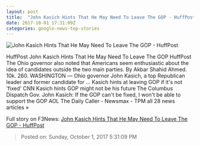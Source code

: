 ```yaml
---
layout: post
title:  "John Kasich Hints That He May Need To Leave The GOP - HuffPost"
date: 2017-10-01 17:31:09Z
categories: google-news-top-stories
---
```


![John Kasich Hints That He May Need To Leave The GOP - HuffPost](https://img.huffingtonpost.com/asset/59d11f972d000097173080b0.jpeg?ops=1910_1000)

HuffPost John Kasich Hints That He May Need To Leave The GOP HuffPost The Ohio governor also noted that Americans seem enthusiastic about the idea of candidates outside the two main parties. By Akbar Shahid Ahmed. 10k. 260. WASHINGTON ― Ohio governor John Kasich, a top Republican leader and former candidate for ... Kasich hints at leaving GOP if it's not 'fixed' CNN Kasich hints GOP might not be his future The Columbus Dispatch Gov. John Kasich: If the GOP can't be fixed, I won't be able to support the GOP AOL The Daily Caller - Newsmax - TPM all 28 news articles »


Full story on F3News: [John Kasich Hints That He May Need To Leave The GOP - HuffPost](http://www.f3nws.com/n/zyESBF)

> Posted on: Sunday, October 1, 2017 5:31:09 PM
